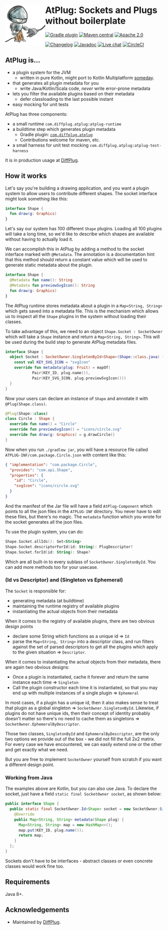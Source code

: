 # <img align="left" src="_images/logo_128.png"> AtPlug: Sockets and Plugs without boilerplate

<!---freshmark shields
output = [
    link(shield('Gradle plugin', 'plugins.gradle.org', 'com.diffplug.atplug', 'blue'), 'https://plugins.gradle.org/plugin/com.diffplug.spotless-changelog'),
    link(shield('Maven central', 'mavencentral', 'available', 'blue'), 'https://search.maven.org/search?q=g:com.diffplug.spotless-changelog'),
    link(shield('Apache 2.0', 'license', 'apache-2.0', 'blue'), 'https://tldrlegal.com/license/apache-license-2.0-(apache-2.0)'),
    '',
    link(shield('Changelog', 'changelog', versionLast, 'brightgreen'), 'CHANGELOG.md'),
    link(shield('Javadoc', 'javadoc', 'yes', 'brightgreen'), 'https://javadoc.jitpack.io/com/github/diffplug/spotless-changelog/spotless-changelog-agg/release~{{versionLast}}/javadoc/'),
    link(shield('Live chat', 'gitter', 'chat', 'brightgreen'), 'https://gitter.im/diffplug/spotless-changelog'),
    link(image('CircleCI', 'https://circleci.com/gh/diffplug/spotless-changelog.svg?style=shield'), 'https://circleci.com/gh/diffplug/spotless-changelog')
    ].join('\n');
-->
[![Gradle plugin](https://img.shields.io/badge/plugins.gradle.org-com.diffplug.atplug-blue.svg)](https://plugins.gradle.org/plugin/com.diffplug.spotless-changelog)
[![Maven central](https://img.shields.io/badge/mavencentral-available-blue.svg)](https://search.maven.org/search?q=g:com.diffplug.spotless-changelog)
[![Apache 2.0](https://img.shields.io/badge/license-apache--2.0-blue.svg)](https://tldrlegal.com/license/apache-license-2.0-(apache-2.0))

[![Changelog](https://img.shields.io/badge/changelog-first--ever-brightgreen.svg)](CHANGELOG.md)
[![Javadoc](https://img.shields.io/badge/javadoc-yes-brightgreen.svg)](https://javadoc.jitpack.io/com/github/diffplug/spotless-changelog/spotless-changelog-agg/release~first-ever/javadoc/)
[![Live chat](https://img.shields.io/badge/gitter-chat-brightgreen.svg)](https://gitter.im/diffplug/spotless-changelog)
[![CircleCI](https://circleci.com/gh/diffplug/spotless-changelog.svg?style=shield)](https://circleci.com/gh/diffplug/spotless-changelog)
<!---freshmark /shields -->


## AtPlug is...

- a plugin system for the JVM
  - written in pure Kotlin, might port to Kotlin Multiplatform [someday](https://github.com/diffplug/atplug/issues/1).
- that generates all plugin metadata for you
  - write Java/Kotlin/Scala code, *never* write error-prone metadata
- lets you filter the available plugins based on their metadata
  - defer classloading to the last possible instant
- easy mocking for unit tests

AtPlug has three components:

- a small runtime `com.diffplug.atplug:atplug-runtime`
- a buildtime step which generates plugin metadata
  + Gradle plugin: [`com.diffplug.atplug`](https://plugins.gradle.org/plugin/com.diffplug.atplug)
  + Contributions welcome for maven, etc.
- a small harness for unit test mocking `com.diffplug.atplug:atplug-test-harness`

It is in production usage at [DiffPlug](https://www.diffplug.com).

## How it works

Let's say you're building a drawing application, and you want a plugin system to allow users to contribute different shapes. The socket interface might look something like this:

```kotlin
interface Shape {
  fun draw(g: Graphics)
}
```

Let's say our system has 100 different `Shape` plugins.  Loading all 100 plugins will take a long time, so we'd like to describe which shapes are available without having to actually load it.

We can accomplish this in AtPlug by adding a method to the socket interface marked with `@Metadata`.  The annotation is a documentation hint that this method should return a constant value which will be used to generate static metadata about the plugin.

```kotlin
interface Shape {
  @Metadata fun name(): String
  @Metadata fun previewSvgIcon(): String
  fun draw(g: Graphics)
}
```

The AtPlug runtime stores metadata about a plugin in a `Map<String, String>` which gets saved into a metadata file.  This is the mechanism which allows us to inspect all the `Shape` plugins in the system without loading their classes.

To take advantage of this, we need to an object `Shape.Socket : SocketOwner` which will take a `Shape` instance and return a `Map<String, String>`.  This will be used during the build step to generate AtPlug metadata files.

```kotlin
interface Shape {
  object Socket : SocketOwner.SingletonById<Shape>(Shape::class.java) {
    const val KEY_SVG_ICON = "svgIcon"
    override fun metadata(plug: Fruit) = mapOf(
            Pair(KEY_ID, plug.name()),
            Pair(KEY_SVG_ICON, plug.previewSvgIcon()))
  }
}
```

Now your users can declare an instance of `Shape` and annotate it with `@Plug(Shape.class)`.

```kotlin
@Plug(Shape::class)
class Circle : Shape {
  override fun name() = "Circle"
  override fun previewSvgIcon() = "icons/circle.svg"
  override fun draw(g: Graphics) = g.drawCircle()
}
```

Now when you run `./gradlew jar`, you will have a resource file called `ATPLUG-INF/com.package.Circle.json` with content like this:

```json
{ "implementation": "com.package.Circle",
  "provides": "com.api.Shape",
  "properties": {
    "id": "Circle",
    "svgIcon": "icons/circle.svg"
  }
}
```

And the manifest of the Jar file will have a field `AtPlug-Component` which points to all the json files in the `ATPLUG-INF` directory. You never have to edit these files, but there's no magic. The `metadata` function which you wrote for the socket generates all the json files.

To use the plugin system, you can do:

```kotlin
Shape.Socket.allIds(): Set<String>
Shape.Socket.descriptorForId(id: String): PlugDescriptor?
Shape.Socket.forId(id: String): Shape?
```

Which are all built-in to every sublass of `SocketOwner.SingletonById`. You can add more methods too for your usecase.

### (Id vs Descriptor) and (Singleton vs Ephemeral)

The `Socket` is responsible for:

- generating metadata (at buildtime)
- maintaining the runtime registry of available plugins
- instantiating the actual objects from their metadata

When it comes to the registry of available plugins, there are two obvious design points

- declare some String which functions as a unique id => `Id`
- parse the `Map<String, String>` into a descriptor class, and run filters against the set of parsed descriptors to get all the plugins which apply to the given situation => `Descriptor`.

When it comes to instantiating the actual objects from their metadata, there are again two obvious designs:

- Once a plugin is instantiated, cache it forever and return the same instance each time => `Singleton`
- Call the plugin constructor each time it is instantiated, so that you may end up with multiple instances of a single plugin => `Ephemeral`

In most cases, if a plugin has a unique id, then it also makes sense to treat that plugin as a global singleton => `SocketOwner.SingletonById`. Likewise, if plugins do not have unique ids, then their concept of identity probably doesn't matter so there's no need to cache them as singletons => `SocketOwner.EphemeralByDescriptor`.

Those two classes, `SingletonById` and `EphemeralByDescriptor`, are the only two options we provide out of the box - we did not fill the full 2x2 matrix. For every case we have encountered, we can easily extend one or the other and get exactly what we need.

But you are free to implement `SocketOwner` yourself from scratch if you want a different design point.

### Working from Java

The examples above are Kotlin, but you can also use Java. To declare the socket, just have a field `static final SocketOwner socket`, as shown below:

```java
public interface Shape {
  public static final SocketOwner.Id<Shape> socket = new SocketOwner.SingletonId<Shape>(Shape.class) {
    @Override
    public Map<String, String> metadata(Shape plug) {
      Map<String, String> map = new HashMap<>();
      map.put(KEY_ID, plug.name());
      return map;
    }
  };
}
```

Sockets don't have to be interfaces - abstract classes or even concrete classes would work fine too.

## Requirements

Java 8+.

## Acknowledgements

* Maintained by [DiffPlug](http://www.diffplug.com/).
